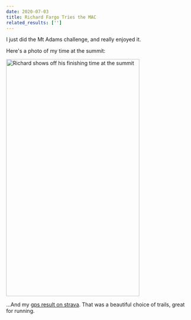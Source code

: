 ```yaml
---
date: 2020-07-03
title: Richard Fargo Tries the MAC
related_results: ['']
---
```


<p>I just did the Mt Adams challenge, and really enjoyed it.</p>

<p>Here's a photo of my time at the summit:</p>

<img src="/images/uploads/fargo.jpg" width="360" height="640" alt="Richard shows off his finishing time at the summit" class="img-fluid">

<p>...And my <a href="https://strava.app.link/7up0gfTcO7">gps result on strava</a>. That was a beautiful choice of trails, great for running.</p>

